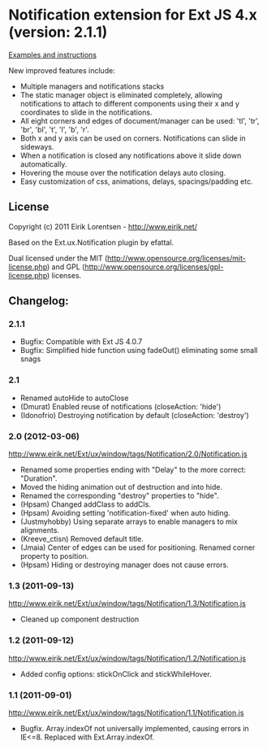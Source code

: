 
# Notification extension for Ext JS 4.x (version: 2.1.1)

[Examples and instructions](http://www.eirik.net/Ext/ux/window/Demo.html)

New improved features include:
- Multiple managers and notifications stacks
- The static manager object is eliminated completely, allowing notifications to attach to different components using their x and y coordinates to slide in the notifications.
- All eight corners and edges of document/manager can be used: 'tl', 'tr', 'br', 'bl', 't', 'l', 'b', 'r'.
- Both x and y axis can be used on corners. Notifications can slide in sideways.
- When a notification is closed any notifications above it slide down automatically.
- Hovering the mouse over the notification delays auto closing.
- Easy customization of css, animations, delays, spacings/padding etc.

## License

Copyright (c) 2011 Eirik Lorentsen - http://www.eirik.net/

Based on the Ext.ux.Notification plugin by efattal.

Dual licensed under the MIT (http://www.opensource.org/licenses/mit-license.php) 
and GPL (http://www.opensource.org/licenses/gpl-license.php) licenses.

## Changelog:

### 2.1.1

- Bugfix: Compatible with Ext JS 4.0.7
- Bugfix: Simplified hide function using fadeOut() eliminating some small snags

### 2.1

- Renamed autoHide to autoClose
- (Dmurat) Enabled reuse of notifications (closeAction: 'hide')
- (Idonofrio) Destroying notification by default (closeAction: 'destroy')

### 2.0 (2012-03-06)

http://www.eirik.net/Ext/ux/window/tags/Notification/2.0/Notification.js

- Renamed some properties ending with "Delay" to the more correct: "Duration".
- Moved the hiding animation out of destruction and into hide.
- Renamed the corresponding "destroy" properties to "hide".
- (Hpsam) Changed addClass to addCls.
- (Hpsam) Avoiding setting 'notification-fixed' when auto hiding.
- (Justmyhobby) Using separate arrays to enable managers to mix alignments.
- (Kreeve_ctisn) Removed default title.
- (Jmaia) Center of edges can be used for positioning. Renamed corner property to position.
- (Hpsam) Hiding or destroying manager does not cause errors.

### 1.3 (2011-09-13)

http://www.eirik.net/Ext/ux/window/tags/Notification/1.3/Notification.js

- Cleaned up component destruction

### 1.2 (2011-09-12)

http://www.eirik.net/Ext/ux/window/tags/Notification/1.2/Notification.js

- Added config options: stickOnClick and stickWhileHover.

### 1.1 (2011-09-01)

http://www.eirik.net/Ext/ux/window/tags/Notification/1.1/Notification.js

- Bugfix. Array.indexOf not universally implemented, causing errors in IE<=8. Replaced with Ext.Array.indexOf.